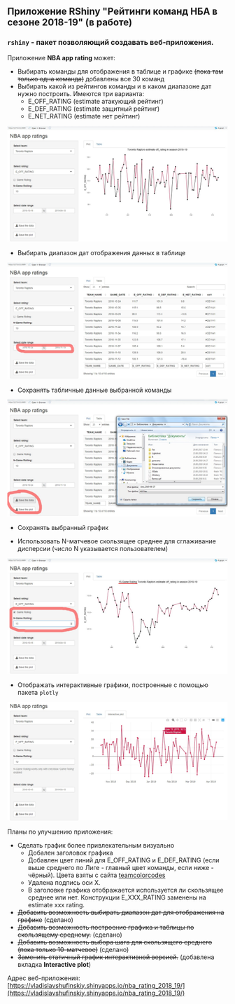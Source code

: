 ## Приложение RShiny "Рейтинги команд НБА в сезоне 2018-19" (в работе)

### ```rshiny``` - пакет позволяющий создавать веб-приложения.

Приложение **NBA app rating** может:

* Выбирать команды для отображения в таблице и графике ~~(пока там только одна команда)~~ добавлены все 30 команд
* Выбирать какой из рейтингов команды и в каком диапазоне дат нужно построить. Имеются три варианта:
  * E_OFF_RATING (estimate атакующий рейтинг)
  * E_DEF_RATING (estimate защитный рейтинг)
  * E_NET_RATING (estimate нет рейтинг)

![](image/plot.jpg)
 
* Выбирать диапазон дат отображения данных в таблице

![](image/table.jpg)

* Сохранять табличные данные выбранной команды

![](image/save.jpg)

* Сохранять выбранный график

* Использовать N-матчевое скользящее среднее для сглаживание дисперсии (число N указывается пользователем)

![](image/rolling.jpg)

* Отображать интерактивные графики, построенные с помощью пакета ```plotly```

![](image/interactive_charts.jpg)

Планы по улучшению приложения:

* Сделать график более привлекательным визуально
  * Добален заголовок графика
  * Добавлен цвет линий для E_OFF_RATING и E_DEF_RATING (если выше среднего по Лиге - главный цвет команды, если ниже - чёрный). Цвета взяты с сайта [teamcolorcodes](https://teamcolorcodes.com/)
  * Удалена подпись оси X.
  * В заголовке графика отображается используется ли скользящее среднее или нет. Конструкции E_ХХХ_RATING заменены на estimate xxx rating.
* ~~Добавить возможность выбирать диапазон дат для отображения на графике~~ (сделано)
* ~~Добавить возможность построение графика и таблицы по скользящему среднему.~~ (сделано)
* ~~Добавить возможность выбора шага для скользящего среднего (пока только 10-матчевое)~~ (сделано)
* ~~Заменить статичный график интерактивной версией.~~ (добавлена вкладка **Interactive plot**)

Адрес веб-приложения: [https://vladislavshufinskiy.shinyapps.io/nba_rating_2018_19/](https://vladislavshufinskiy.shinyapps.io/nba_rating_2018_19/)
